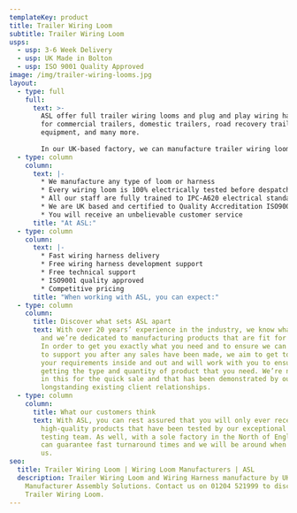 ```yaml
---
templateKey: product
title: Trailer Wiring Loom
subtitle: Trailer Wiring Loom
usps:
  - usp: 3-6 Week Delivery
  - usp: UK Made in Bolton
  - usp: ISO 9001 Quality Approved
image: /img/trailer-wiring-looms.jpg
layout:
  - type: full
    full:
      text: >-
        ASL offer full trailer wiring looms and plug and play wiring harnesses
        for commercial trailers, domestic trailers, road recovery trailer
        equipment, and many more.
        
        In our UK-based factory, we can manufacture trailer wiring loom and wiring harnesses to your exact specifications. Alternatively, you can utilise our experience and we’ll work with you to design a product that offers a cost-effective solution.
  - type: column
    column:
      text: |-
        * We manufacture any type of loom or harness
        * Every wiring loom is 100% electrically tested before despatch
        * All our staff are fully trained to IPC-A620 electrical standards
        * We are UK based and certified to Quality Accreditation ISO9001
        * You will receive an unbelievable customer service
      title: "At ASL:"
  - type: column
    column:
      text: |-
        * Fast wiring harness delivery
        * Free wiring harness development support
        * Free technical support
        * ISO9001 quality approved
        * Competitive pricing
      title: "When working with ASL, you can expect:"
  - type: column
    column:
      title: Discover what sets ASL apart
      text: With over 20 years’ experience in the industry, we know what we’re doing,
        and we’re dedicated to manufacturing products that are fit for purpose.
        In order to get you exactly what you need and to ensure we can continue
        to support you after any sales have been made, we aim to get to know
        your requirements inside and out and will work with you to ensure you’re
        getting the type and quantity of product that you need. We’re not just
        in this for the quick sale and that has been demonstrated by our
        longstanding existing client relationships.
  - type: column
    column:
      title: What our customers think
      text: With ASL, you can rest assured that you will only ever receive
        high-quality products that have been tested by our exceptional quality
        testing team. As well, with a sole factory in the North of England, we
        can guarantee fast turnaround times and we will be around when you need
        us.
seo:
  title: Trailer Wiring Loom | Wiring Loom Manufacturers | ASL
  description: Trailer Wiring Loom and Wiring Harness manufacture by UK
    Manufacturer Assembly Solutions. Contact us on 01204 521999 to discuss your
    Trailer Wiring Loom.
---
```

